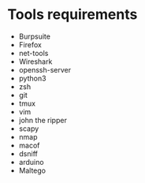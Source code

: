 # Tools requirements


- Burpsuite
- Firefox
- net-tools
- Wireshark
- openssh-server
- python3
- zsh
- git
- tmux
- vim
- john the ripper
- scapy
- nmap
- macof
- dsniff
- arduino
- Maltego
